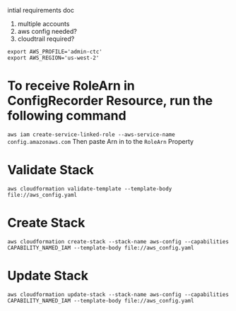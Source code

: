 intial requirements doc

1. multiple accounts
2. aws config needed?
3. cloudtrail required?

```
export AWS_PROFILE='admin-ctc'
export AWS_REGION='us-west-2'
```

# To receive RoleArn in ConfigRecorder Resource, run the following command
`aws iam create-service-linked-role --aws-service-name config.amazonaws.com`
Then paste Arn in to the `RoleArn` Property

# Validate Stack
`aws cloudformation validate-template --template-body file://aws_config.yaml`

# Create Stack
`aws cloudformation create-stack --stack-name aws-config --capabilities CAPABILITY_NAMED_IAM --template-body file://aws_config.yaml`

# Update Stack
`aws cloudformation update-stack --stack-name aws-config --capabilities CAPABILITY_NAMED_IAM --template-body file://aws_config.yaml`

